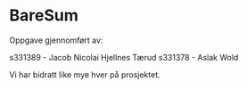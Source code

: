 # BareSum

Oppgave gjennomført av:

s331389 - Jacob Nicolai Hjellnes Tærud
s331378 - Aslak Wold

Vi har bidratt like mye hver på prosjektet. 
